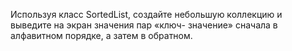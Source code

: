 Используя класс SortedList, создайте небольшую коллекцию и выведите на экран значения пар «ключ- значение» сначала в алфавитном порядке, а затем в обратном.  

